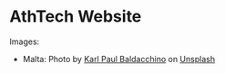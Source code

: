 # AthTech Website

Images:

- Malta: Photo by [Karl Paul Baldacchino](https://unsplash.com/@karlpb?utm_source=unsplash&utm_medium=referral&utm_content=creditCopyText) on [Unsplash](https://unsplash.com/photos/t9IQmyDrwdc?utm_source=unsplash&utm_medium=referral&utm_content=creditCopyText)
